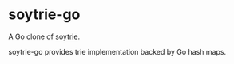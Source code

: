 # soytrie-go

A Go clone of [soytrie](https://github.com/soyart/soytrie).

soytrie-go provides trie implementation backed by Go hash maps.
